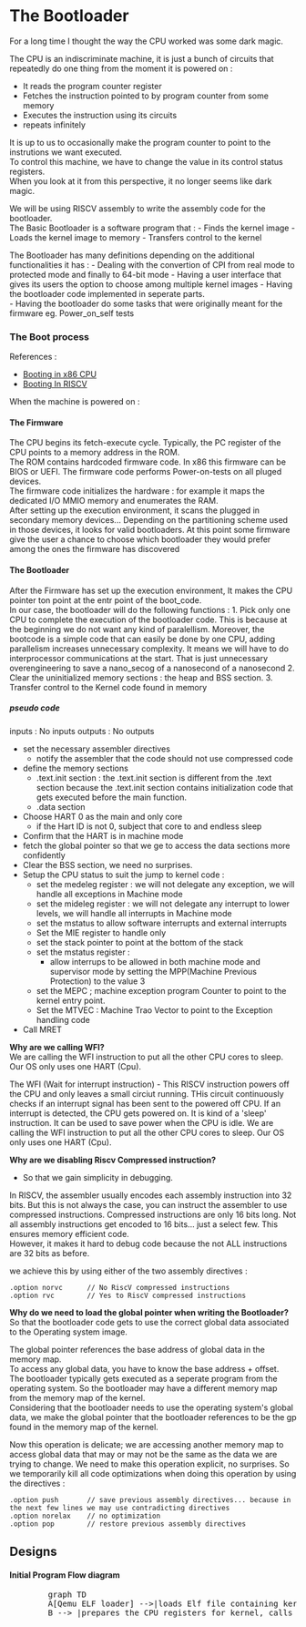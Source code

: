 # The Bootloader  

For a long time I thought the way the CPU worked was some dark magic.  

The CPU is an indiscriminate machine, it is just a bunch of circuits that repeatedly do one thing from the moment it is powered on : 
- It reads the program counter register
- Fetches the instruction pointed to by program counter from some memory
- Executes the instruction using its circuits
- repeats infinitely

It is up to us to occasionally make the program counter to point to the instrutions we want executed.  
To control this machine, we have to change the value in its control status registers.  
When you look at it from this perspective, it no longer seems like dark magic.  

We will be using RISCV assembly to write the assembly code for the bootloader.  
The Basic Bootloader is a software program that :
    - Finds the kernel image
    - Loads the kernel image to memory
    - Transfers control to the kernel


The Bootloader has many definitions depending on the additional functionalities it has :
    - Dealing with the convertion of CPI from real mode to protected mode and finally to 64-bit mode
    - Having a user interface that gives its users the option to choose among multiple kernel images
    - Having the bootloader code implemented in seperate parts.  
    - Having the bootloader do some tasks that were originally meant for the firmware eg. Power_on_self tests


### The Boot process
References : 
- [Booting in x86 CPU](https://os.phil-opp.com/minimal-rust-kernel/#the-boot-process)
- [Booting In RISCV](https://osblog.stephenmarz.com/ch1.html)

When the machine is powered on : 

#### The Firmware
The CPU begins its fetch-execute cycle. Typically, the PC register of the CPU points to a memory address in the ROM.  
The ROM contains hardcoded firmware code. In x86 this firmware can be BIOS or UEFI. 
The firmware code performs Power-on-tests on all pluged devices.   
The firmware code initializes the hardware : for example it maps the dedicated I/O MMIO memory and enumerates the RAM.  
After setting up the execution environment, it scans the plugged in secondary memory devices... Depending on the partitioning scheme used in those devices, it looks for valid bootloaders. At this point some firmware give the user a chance to choose which bootloader they would prefer among the ones the firmware has discovered

#### The Bootloader
After the Firmware has set up the execution environment, It makes the CPU pointer ton point at the entr point of the boot_code.  
In our case, the bootloader will do the following functions :
    1. Pick only one CPU to complete the execution of the bootloader code. This is because at the beginning we do not want any kind of paralellism. Moreover, the bootcode is a simple code that can easily be done by one CPU, adding parallelism increases unnecessary complexity. It means we will have to do interprocessor communications at the start. That is just unnecessary overengineering to save a nano_secog of a nanosecond of a nanosecond
    2. Clear the uninitialized memory sections : the heap and BSS section.
    3. Transfer control to the Kernel code found in memory

##### pseudo code
inputs : No inputs
outputs : No outputs

- set the necessary assembler directives
  - notify the assembler that the code should not use compressed code
- define the memory sections
  - .text.init section : the .text.init section is different from the .text section because the .text.init section contains initialization code that gets executed before the main function.
  - .data section
- Choose HART 0 as the main and only core
  - if the Hart ID is not 0, subject that core to and endless sleep
- Confirm that the HART is in machine mode
- fetch the global pointer so that we ge to access the data sections more confidently
- Clear the BSS section, we need no surprises.
- Setup the CPU status to suit the jump to kernel code :
  - set the medeleg register  : we will not delegate any exception, we will handle all exceptions in Machine mode
  - set the mideleg register  : we will not delegate any interrupt to lower levels, we will handle all interrupts in Machine mode
  - set the mstatus to allow software interrupts and external interrupts
  - Set the MIE register to handle only 
  - set the stack pointer to point at the bottom of the stack
  - set the mstatus register :
    - allow interrups to be allowed in both machine mode and supervisor mode by setting the MPP(Machine Previous Protection) to the value 3 
  - set the MEPC ; machine exception program Counter to point to the kernel entry point.
  - Set the MTVEC : Machine Trao Vector to point to the Exception handling code
- Call MRET

**Why are we calling WFI?**  
We are calling the WFI instruction to put all the other CPU cores to sleep. Our OS only uses one HART (Cpu).  

The WFI (Wait for interrupt instruction) - This RISCV instruction powers off the CPU and only leaves a small circiut running. THis circuit continuously checks if an interrupt signal has been sent to the powered off CPU. If an interrupt is detected, the CPU gets powered on.  It is kind of a 'sleep' instruction. It can be used to save power when the CPU is idle.
We are calling the WFI instruction to put all the other CPU cores to sleep. Our OS only uses one HART (Cpu).


**Why are we disabling Riscv Compressed instruction?**
- So that we gain simplicity in debugging. 
  
In RISCV, the assembler usually encodes each assembly instruction into 32 bits. But this is not always the case, you can instruct the assembler to use compressed instructions. Compressed instructions are only 16 bits long. Not all assembly instructions get encoded to 16 bits... just a select few. This ensures memory efficient code.  
However, it makes it hard to debug code because the not ALL instructions are 32 bits as before.  

we achieve this by using either of the two assembly directives : 
```riscv
.option norvc      // No RiscV compressed instructions
.option rvc        // Yes to RiscV compressed instructions
```

**Why do we need to load the global pointer when writing the Bootloader?**
So that the bootloader code gets to use the correct global data associated to the Operating system image.  

The global pointer references the base address of global data in the memory map.  
To access any global data, you have to know the base address + offset.  
The bootloader typically gets executed as a seperate program from the operating system. So the bootloader may have a different memory map from the memory map of the kernel.  
Considering that the bootloader needs to use the operating system's global data, we make the global pointer that the bootloader references to be the gp found in the memory map of the kernel.  

Now this operation is delicate; we are accessing another memory map to access global data that may or may not be the same as the data we are trying to change. We need to make this operation explicit, no surprises. So we temporarily kill all code optimizations when doing this operation by using the directives :   

```riscv
.option push       // save previous assembly directives... because in the next few lines we may use contradicting directives
.option norelax    // no optimization
.option pop        // restore previous assembly directives
```

## Designs

#### Initial Program Flow diagram
<body>
  <pre class="mermaid">
        graph TD 
        A[Qemu ELF loader] -->|loads Elf file containing kernel loader| B[kernel Loader] 
        B --> |prepares the CPU registers for kernel, calls kernel entry point| C[Kernel Runs] 
  </pre>
</body>